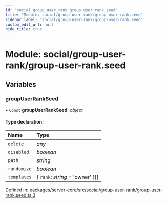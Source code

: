 ```yaml
---
id: "social_group_user_rank_group_user_rank_seed"
title: "Module: social/group-user-rank/group-user-rank.seed"
sidebar_label: "social/group-user-rank/group-user-rank.seed"
custom_edit_url: null
hide_title: true
---
```


# Module: social/group-user-rank/group-user-rank.seed

## Variables

### groupUserRankSeed

• `Const` **groupUserRankSeed**: *object*

#### Type declaration:

| Name | Type |
| :------ | :------ |
| `delete` | *any* |
| `disabled` | *boolean* |
| `path` | *string* |
| `randomize` | *boolean* |
| `templates` | { `rank`: *string* = 'owner' }[] |

Defined in: [packages/server-core/src/social/group-user-rank/group-user-rank.seed.ts:3](https://github.com/xr3ngine/xr3ngine/blob/2d83606b6/packages/server-core/src/social/group-user-rank/group-user-rank.seed.ts#L3)
